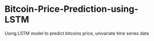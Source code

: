# Bitcoin-Price-Prediction-using-LSTM
Using LSTM model to predict bitcoins price, univariate time series data
